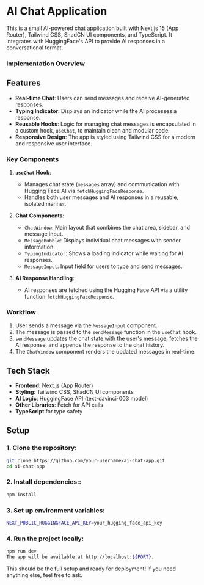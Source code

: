 # AI Chat Application

This is a small AI-powered chat application built with Next.js 15 (App Router), Tailwind CSS, ShadCN UI components, and TypeScript. It integrates with HuggingFace's API to provide AI responses in a conversational format.

### Implementation Overview


## Features

- **Real-time Chat**: Users can send messages and receive AI-generated responses.
- **Typing Indicator**: Displays an indicator while the AI processes a response.
- **Reusable Hooks**: Logic for managing chat messages is encapsulated in a custom hook, `useChat`, to maintain clean and modular code.
- **Responsive Design**: The app is styled using Tailwind CSS for a modern and responsive user interface.

### Key Components
1. **`useChat` Hook**: 
   - Manages chat state (`messages` array) and communication with Hugging Face AI via `fetchHuggingFaceResponse`.
   - Handles both user messages and AI responses in a reusable, isolated manner.

2. **Chat Components**:
   - `ChatWindow`: Main layout that combines the chat area, sidebar, and message input.
   - `MessageBubble`: Displays individual chat messages with sender information.
   - `TypingIndicator`: Shows a loading indicator while waiting for AI responses.
   - `MessageInput`: Input field for users to type and send messages.

3. **AI Response Handling**:
   - AI responses are fetched using the Hugging Face API via a utility function `fetchHuggingFaceResponse`.

### Workflow
1. User sends a message via the `MessageInput` component.
2. The message is passed to the `sendMessage` function in the `useChat` hook.
3. `sendMessage` updates the chat state with the user's message, fetches the AI response, and appends the response to the chat history.
4. The `ChatWindow` component renders the updated messages in real-time.

## Tech Stack

- **Frontend**: Next.js (App Router)
- **Styling**: Tailwind CSS, ShadCN UI components
- **AI Logic**: HuggingFace API (text-davinci-003 model)
- **Other Libraries**: Fetch for API calls
- **TypeScript** for type safety

## Setup

### 1. Clone the repository:
```bash
git clone https://github.com/your-username/ai-chat-app.git
cd ai-chat-app
```
### 2. Install dependencies::
```bash
npm install
```
### 3. Set up environment variables:
```bash
NEXT_PUBLIC_HUGGINGFACE_API_KEY=your_hugging_face_api_key
```
### 4. Run the project locally:
```bash
npm run dev
The app will be available at http://localhost:${PORT}.
```
   
This should be the full setup and ready for deployment! If you need anything else, feel free to ask.


